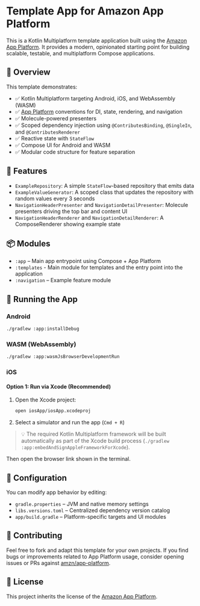 # Template App for Amazon App Platform

This is a Kotlin Multiplatform template application built using the [Amazon App Platform](https://github.com/amzn/app-platform). It provides a modern, opinionated starting point for building scalable, testable, and multiplatform Compose applications.

## 🚀 Overview

This template demonstrates:

- ✅ Kotlin Multiplatform targeting Android, iOS, and WebAssembly (WASM)
- ✅ [App Platform](https://github.com/amzn/app-platform) conventions for DI, state, rendering, and navigation
- ✅ Molecule-powered presenters
- ✅ Scoped dependency injection using `@ContributesBinding`, `@SingleIn`, and `@ContributesRenderer`
- ✅ Reactive state with `StateFlow`
- ✅ Compose UI for Android and WASM
- ✅ Modular code structure for feature separation

## 🧱 Features

- `ExampleRepository`: A simple `StateFlow`-based repository that emits data
- `ExampleValueGenerator`: A scoped class that updates the repository with random values every 3 seconds
- `NavigationHeaderPresenter` and `NavigationDetailPresenter`: Molecule presenters driving the top bar and content UI
- `NavigationHeaderRenderer` and `NavigationDetailRenderer`: A ComposeRenderer showing example state

## 📦 Modules

- `:app` – Main app entrypoint using Compose + App Platform
- `:templates` - Main module for templates and the entry point into the application
- `:navigation` – Example feature module

## 🧪 Running the App

### Android

```bash
./gradlew :app:installDebug
```

### WASM (WebAssembly)

```bash
./gradlew :app:wasmJsBrowserDevelopmentRun
```

### iOS

#### Option 1: Run via Xcode (Recommended)

1. Open the Xcode project:
   ```bash
   open iosApp/iosApp.xcodeproj
   ```

2. Select a simulator and run the app (`Cmd + R`)

> 💡 The required Kotlin Multiplatform framework will be built automatically as part of the Xcode build process (`./gradlew :app:embedAndSignAppleFrameworkForXcode`).

Then open the browser link shown in the terminal.

## 🔧 Configuration

You can modify app behavior by editing:

- `gradle.properties` – JVM and native memory settings
- `libs.versions.toml` – Centralized dependency version catalog
- `app/build.gradle` – Platform-specific targets and UI modules

## 🤝 Contributing

Feel free to fork and adapt this template for your own projects. If you find bugs or improvements related to App Platform usage, consider opening issues or PRs against [amzn/app-platform](https://github.com/amzn/app-platform).

## 📄 License

This project inherits the license of the [Amazon App Platform](https://github.com/amzn/app-platform).
